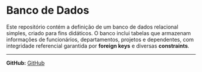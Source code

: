 # Banco de Dados

Este repositório contém a definição de um banco de dados relacional simples, criado para fins didáticos. O banco inclui tabelas que armazenam informações de funcionários, departamentos, projetos e dependentes, com integridade referencial garantida por **foreign keys** e diversas **constraints**.

---

**GitHub:**  [GitHub](https://github.com/Loxzfusion)

